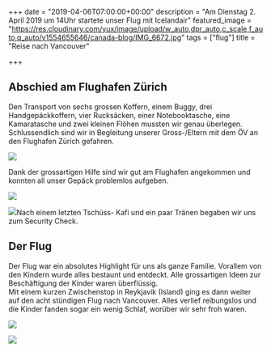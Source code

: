 +++
date = "2019-04-06T07:00:00+00:00"
description = "Am Dienstag 2. April 2019 um 14Uhr startete unser Flug mit Icelandair"
featured_image = "https://res.cloudinary.com/yux/image/upload/w_auto,dpr_auto,c_scale,f_auto,q_auto/v1554655646/canada-blog/IMG_6672.jpg"
tags = ["flug"]
title = "Reise nach Vancouver"

+++
## Abschied am Flughafen Zürich

Den Transport von sechs grossen Koffern, einem Buggy, drei Handgepäckkoffern, vier Rucksäcken, einer Notebooktasche, eine Kamaratasche und zwei kleinen Flöhen mussten wir genau überlegen. Schlussendlich sind wir in Begleitung unserer Gross-/Eltern mit dem ÖV an den Flughafen Zürich gefahren. 

![](https://res.cloudinary.com/yux/image/upload/w_auto,dpr_auto,c_scale,f_auto,q_auto/v1554654481/canada-blog/IMG_0035.jpg)

Dank der grossartigen Hilfe sind wir gut am Flughafen angekommen und konnten all unser Gepäck problemlos aufgeben.

![](https://res.cloudinary.com/yux/image/upload/w_auto,dpr_auto,c_scale,f_auto,q_auto/v1554655211/canada-blog/IMG_0046.jpg)

![](https://res.cloudinary.com/yux/image/upload/w_auto,dpr_auto,c_scale,f_auto,q_auto/v1554654788/canada-blog/IMG_0010.jpg)Nach einem letzten Tschüss- Kafi und ein paar Tränen begaben wir uns zum Security Check.

## Der Flug

Der Flug war ein absolutes Highlight für uns als ganze Familie. Vorallem von den Kindern wurde alles bestaunt und entdeckt. Alle grossartigen Ideen zur Beschäftigung der Kinder waren überflüssig.  
Mit einem kurzen Zwischenstop in Reykjavik (Island) ging es dann weiter auf den acht stündigen Flug nach Vancouver. Alles verlief reibungslos und die Kinder fanden sogar ein wenig Schlaf, worüber wir sehr froh waren.

![](https://res.cloudinary.com/yux/image/upload/w_auto,dpr_auto,c_scale,f_auto,q_auto/v1554655991/canada-blog/IMG_6666.jpg)

![](https://res.cloudinary.com/yux/image/upload/w_auto,dpr_auto,c_scale,f_auto,q_auto/v1554867344/canada-blog/IMG_0023.jpg)